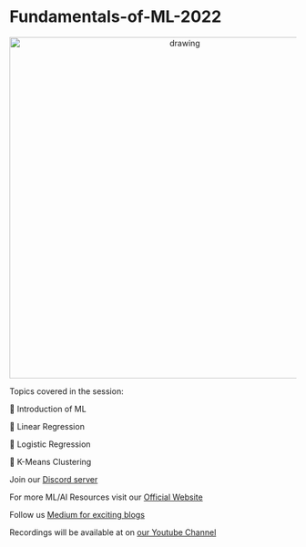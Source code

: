# Fundamentals-of-ML-2022

<p align="center">
<img src="https://i.imgur.com/pcpardQ.png" alt="drawing" width="600"/>
</p>



Topics covered in the session:

📌 Introduction of ML

📌 Linear Regression

📌 Logistic Regression

📌 K-Means Clustering


Join our [Discord server](https://discord.gg/JGKcXwfwdq)

For more ML/AI Resources visit our [Official Website](https://smlra-kjsce.github.io/)

Follow us [Medium for exciting blogs](https://smlra-kjsce.medium.com/)

Recordings will be available at on [our Youtube Channel](https://www.youtube.com/channel/UCsYUjEG3xQptikdWySlr6WQ)
